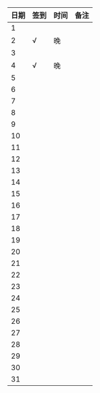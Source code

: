 日期|签到|时间|备注|
:---------------|:---------------|:---------------|:---------------
1||||
2|√|晚||
3||||
4|√|晚||
5||||
6||||
7||||
8||||
9||||
10||||
11||||
12||||
13||||
14||||
15||||
16||||
17||||
18||||
19||||
20||||
21||||
22||||
23||||
24||||
25||||
26||||
27||||
28||||
29||||
30||||
31||||
